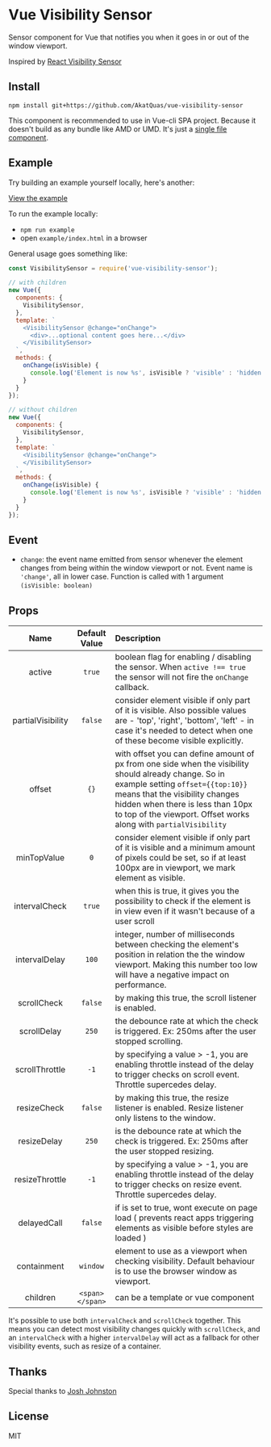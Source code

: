 Vue Visibility Sensor
====

Sensor component for Vue that notifies you when it goes in or out of the window viewport.

Inspired by [React Visibility Sensor](https://github.com/joshwnj/react-visibility-sensor)

Install
----

`npm install git+https://github.com/AkatQuas/vue-visibility-sensor`

This component is recommended to use in Vue-cli SPA project. Because it doesn't build as any bundle like AMD or UMD. It's just a [single file component](./visibility-sensor.vue).

Example
----

Try building an example yourself locally, here's another:

[View the example](https://AkatQuas.github.io/vue-visibility-sensor/)

To run the example locally:

- `npm run example`
- open `example/index.html` in a browser

General usage goes something like:

```js
const VisibilitySensor = require('vue-visibility-sensor');

// with children
new Vue({
  components: {
    VisibilitySensor,
  },
  template: `
    <VisibilitySensor @change="onChange">
      <div>...optional content goes here...</div>
    </VisibilitySensor>
  `,
  methods: {
    onChange(isVisible) {
      console.log('Element is now %s', isVisible ? 'visible' : 'hidden');
    }
  }
});

// without children
new Vue({
  components: {
    VisibilitySensor,
  },
  template: `
    <VisibilitySensor @change="onChange">
    </VisibilitySensor>
  `,
  methods: {
    onChange(isVisible) {
      console.log('Element is now %s', isVisible ? 'visible' : 'hidden');
    }
  }
});
```

Event
----

- `change`: the event name emitted from sensor whenever the element changes from being within the window viewport or not. Event name is `'change'`, all in lower case. Function is called with 1 argument `(isVisible: boolean)`

Props
----

|Name|Default Value|Description|
|:-:|:-:|:-|
|active|`true`| boolean flag for enabling / disabling the sensor.  When `active !== true` the sensor will not fire the `onChange` callback.|
|partialVisibility|`false`| consider element visible if only part of it is visible. Also possible values are - 'top', 'right', 'bottom', 'left' - in case it's needed to detect when one of these become visible explicitly.|
|offset|`{}`| with offset you can define amount of px from one side when the visibility should already change. So in example setting `offset={{top:10}}` means that the visibility changes hidden when there is less than 10px to top of the viewport. Offset works along with `partialVisibility`|
|minTopValue|`0`| consider element visible if only part of it is visible and a minimum amount of pixels could be set, so if at least 100px are in viewport, we mark element as visible.|
|intervalCheck|`true`| when this is true, it gives you the possibility to check if the element is in view even if it wasn't because of a user scroll|
|intervalDelay|`100`| integer, number of milliseconds between checking the element's position in relation the the window viewport. Making this number too low will have a negative impact on performance.|
|scrollCheck|`false`| by making this true, the scroll listener is enabled.|
|scrollDelay|`250`| the debounce rate at which the check is triggered. Ex: 250ms after the user stopped scrolling.|
|scrollThrottle|`-1`| by specifying a value > -1, you are enabling throttle instead of the delay to trigger checks on scroll event. Throttle supercedes delay.|
|resizeCheck|`false`| by making this true, the resize listener is enabled. Resize listener only listens to the window.|
|resizeDelay|`250`| is the debounce rate at which the check is triggered. Ex: 250ms after the user stopped resizing.|
|resizeThrottle|`-1`| by specifying a value > -1, you are enabling throttle instead of the delay to trigger checks on resize event. Throttle supercedes delay.|
|delayedCall|`false`| if is set to true, wont execute on page load ( prevents react apps triggering elements as visible before styles are loaded )|
|containment| `window` | element to use as a viewport when checking visibility. Default behaviour is to use the browser window as viewport.|
|children| `<span></span>` | can be a template or vue component|

It's possible to use both `intervalCheck` and `scrollCheck` together. This means you can detect most visibility changes quickly with `scrollCheck`, and an `intervalCheck` with a higher `intervalDelay` will act as a fallback for other visibility events, such as resize of a container.

Thanks
----

Special thanks to [Josh Johnston](https://github.com/joshwnj)

License
----

MIT
